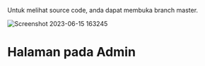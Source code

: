 Untuk melihat source code, anda dapat membuka branch master.

![Screenshot 2023-06-15 163245](https://github.com/AffanAts/Lsp_Affan/assets/99851872/724d6245-c288-4dd9-a247-bda1a16190e7)

# Halaman pada Admin
